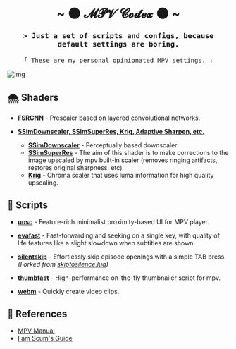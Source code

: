 <h1 align="center">~ 🌑 𝓜𝓟𝓥 𝓒𝓸𝓭𝓮𝔁 🌑 ~</h1> 

<h3 align="center"><samp>&gt;  Just a set of scripts and configs, because default settings are boring.</samp></h3>

<p align="center"><samp>「 These are my personal opinionated MPV settings. 」</samp></p>

![img](https://i.imgur.com/76eEh9x.png)

## 🌨️ Shaders

- **[FSRCNN](https://github.com/igv/FSRCNN-TensorFlow/releases)** - Prescaler based on layered convolutional networks.
    
-   **[SSimDownscaler, SSimSuperRes, Krig, Adaptive Sharpen, etc.](https://gist.github.com/igv)**
    
    -   **[SSimDownscaler](https://gist.github.com/igv/36508af3ffc84410fe39761d6969be10)** - Perceptually based downscaler.
    -   **[SSimSuperRes](https://gist.github.com/igv/2364ffa6e81540f29cb7ab4c9bc05b6b)** - The aim of this shader is to make corrections to the image upscaled by mpv built-in scaler (removes ringing artifacts, restores original sharpness, etc).
    -   **[Krig](https://gist.github.com/igv/a015fc885d5c22e6891820ad89555637)** - Chroma scaler that uses luma information for high quality upscaling.

## 🔮 Scripts

- **[uosc](https://github.com/tomasklaen/uosc)** - Feature-rich minimalist proximity-based UI for MPV player.

- **[evafast](https://github.com/po5/evafast)** - Fast-forwarding and seeking on a single key, with quality of life features like a slight slowdown when subtitles are shown.

- **[silentskip](./scripts/silentskip.lua)** - Effortlessly skip episode openings with a simple TAB press. *(Forked from [skiptosilence.lua](https://github.com/dyphire/mpv-config/blob/master/scripts/skiptosilence.lua))*

- **[thumbfast](https://github.com/po5/thumbfast)** - High-performance on-the-fly thumbnailer script for mpv.

- **[webm](https://github.com/ekisu/mpv-webm)** - Quickly create video clips.

## 💜 References

- [MPV Manual](https://mpv.io/manual/stable/)
- [I am Scum's Guide](https://iamscum.wordpress.com/guides/videoplayback-guide/mpv-conf/)
